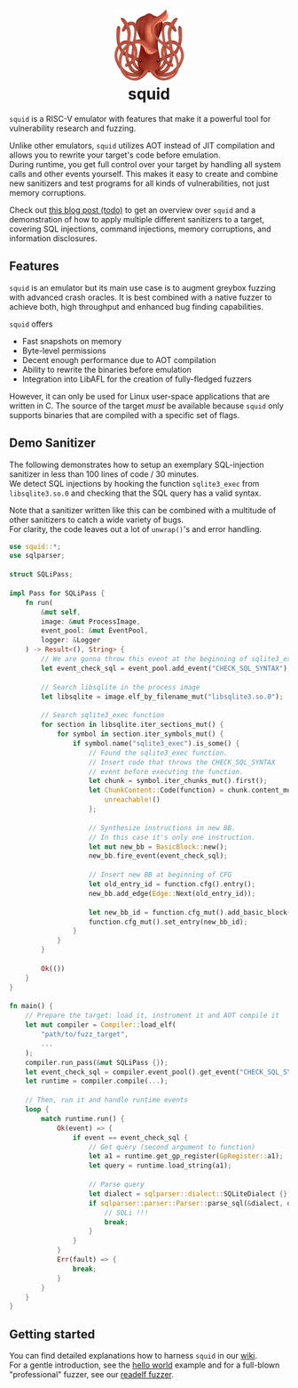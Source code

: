 <h1 align="center">
    <a href="">
        <img src="./logo.png" width="128" height="auto">
    </a>
    <br/>
    squid 
    <br/>
</h1>

`squid` is a RISC-V emulator with features that make it a powerful tool for vulnerability research and fuzzing.

Unlike other emulators, `squid` utilizes AOT instead of JIT compilation and allows you to rewrite your target's code before emulation.    
During runtime, you get full control over your target by handling all system calls and other events yourself.
This makes it easy to create and combine new sanitizers and test programs for all kinds of vulnerabilities, not just memory corruptions.

Check out [this blog post (todo)]() to get an overview over `squid` and a demonstration of how to apply multiple different sanitizers to a target,
covering SQL injections, command injections, memory corruptions, and information disclosures.

## Features
`squid` is an emulator but its main use case is to augment greybox fuzzing with advanced crash oracles.
It is best combined with a native fuzzer to achieve both, high throughput and enhanced bug finding capabilities.

`squid` offers
- Fast snapshots on memory
- Byte-level permissions
- Decent enough performance due to AOT compilation
- Ability to rewrite the binaries before emulation
- Integration into LibAFL for the creation of fully-fledged fuzzers

However, it can only be used for Linux user-space applications that are written in C.
The source of the target _must_ be available because `squid` only supports binaries that are compiled
with a specific set of flags.

## Demo Sanitizer
The following demonstrates how to setup an exemplary SQL-injection sanitizer in less than 100 lines of code / 30 minutes.    
We detect SQL injections by hooking the function `sqlite3_exec` from `libsqlite3.so.0` and checking that the SQL query
has a valid syntax.    

Note that a sanitizer written like this can be combined with a multitude of other sanitizers to catch a wide variety of bugs.     
For clarity, the code leaves out a lot of `unwrap()`'s and error handling.

```rs
use squid::*;
use sqlparser;

struct SQLiPass;

impl Pass for SQLiPass {
    fn run(
        &mut self,
        image: &mut ProcessImage, 
        event_pool: &mut EventPool, 
        logger: &Logger
    ) -> Result<(), String> {
        // We are gonna throw this event at the beginning of sqlite3_exec
        let event_check_sql = event_pool.add_event("CHECK_SQL_SYNTAX");

        // Search libsqlite in the process image
        let libsqlite = image.elf_by_filename_mut("libsqlite3.so.0");

        // Search sqlite3_exec function
        for section in libsqlite.iter_sections_mut() {
            for symbol in section.iter_symbols_mut() {
                if symbol.name("sqlite3_exec").is_some() {
                    // Found the sqlite3_exec function. 
                    // Insert code that throws the CHECK_SQL_SYNTAX
                    // event before executing the function.
                    let chunk = symbol.iter_chunks_mut().first();
                    let ChunkContent::Code(function) = chunk.content_mut() else {
                        unreachable!()
                    };

                    // Synthesize instructions in new BB.
                    // In this case it's only one instruction.
                    let mut new_bb = BasicBlock::new();
                    new_bb.fire_event(event_check_sql);

                    // Insert new BB at beginning of CFG
                    let old_entry_id = function.cfg().entry();
                    new_bb.add_edge(Edge::Next(old_entry_id));

                    let new_bb_id = function.cfg_mut().add_basic_block(new_bb);
                    function.cfg_mut().set_entry(new_bb_id);
                }
            }
        }

        Ok(())
    }
}

fn main() {
    // Prepare the target: load it, instrument it and AOT compile it
    let mut compiler = Compiler::load_elf(
        "path/to/fuzz_target",
        ...
    );
    compiler.run_pass(&mut SQLiPass {});
    let event_check_sql = compiler.event_pool().get_event("CHECK_SQL_SYNTAX");
    let runtime = compiler.compile(...);

    // Then, run it and handle runtime events
    loop {
        match runtime.run() {
            Ok(event) => {
                if event == event_check_sql {
                    // Get query (second argument to function)
                    let a1 = runtime.get_gp_register(GpRegister::a1);
                    let query = runtime.load_string(a1);
                    
                    // Parse query
                    let dialect = sqlparser::dialect::SQLiteDialect {};
                    if sqlparser::parser::Parser::parse_sql(&dialect, query).is_err() {
                        // SQLi !!!
                        break;
                    }
                }
            }
            Err(fault) => {
                break;
            }
        }
    }
}
```

## Getting started
You can find detailed explanations how to harness `squid` in our [wiki](./wiki).   
For a gentle introduction, see the [hello world]() example and for a
full-blown "professional" fuzzer, see our [readelf fuzzer](./examples/readelf).
